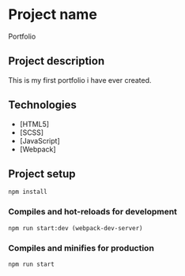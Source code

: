 # Project name
Portfolio 

## Project description
This is my first portfolio i have ever created.

## Technologies

* [HTML5]
* [SCSS]
* [JavaScript]
* [Webpack]

## Project setup
```
npm install
```

### Compiles and hot-reloads for development
```
npm run start:dev (webpack-dev-server)
```

### Compiles and minifies for production
```
npm run start
```

